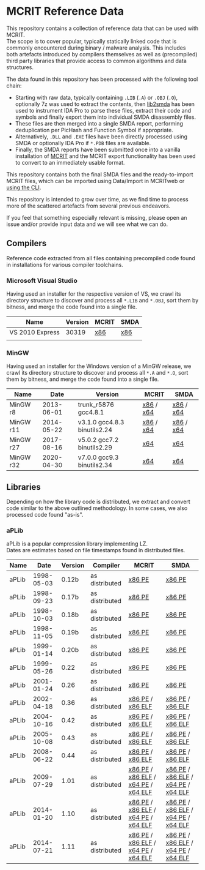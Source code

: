# MCRIT Reference Data

This repository contains a collection of reference data that can be used with MCRIT.  
The scope is to cover popular, typically statically linked code that is commonly encountered during binary / malware analysis.
This includes both artefacts introduced by compilers themselves as well as (precompiled) third party libraries that provide access to common algorithms and data structures.

The data found in this repository has been processed with the following tool chain:
* Starting with raw data, typically containing `.LIB` (`.A`) or `.OBJ` (`.O`), optionally 7z was used to extract the contents, then [lib2smda](https://github.com/danielplohmann/lib2smda) has been used to instrument IDA Pro to parse these files, extract their code and symbols and finally export them into individual SMDA disassembly files.  
* These files are then merged into a single SMDA report, performing deduplication per PicHash and Function Symbol if appropriate.  
* Alternatively, `.DLL` and `.EXE` files have been directly processed using SMDA or optionally IDA Pro if `*.PDB` files are available.  
* Finally, the SMDA reports have been submitted once into a vanilla installation of [MCRIT](https://github.com/danielplohmann/mcrit) and the MCRIT export functionality has been used to convert to an immediately usable format.

This repository contains both the final SMDA files and the ready-to-import MCRIT files, which can be imported using Data/Import in MCRITweb or [using the CLI](https://github.com/danielplohmann/mcrit/blob/main/docs/mcrit-cli.md).

This repository is intended to grow over time, as we find time to process more of the scattered artefacts from several previous endeavors.

If you feel that something especially relevant is missing, please open an issue and/or provide input data and we will see what we can do.

## Compilers

Reference code extracted from all files containing precompiled code found in installations for various compiler toolchains.


### Microsoft Visual Studio

Having used an installer for the respective version of VS, we crawl its directory structure to discover and process all `*.LIB` and `*.OBJ`, sort them by bitness, and merge the code found into a single file.

| Name            | Version | MCRIT | SMDA |
|-----------------|---------|-------|------|
| VS 2010 Express | 30319   | [x86](data/MSVC/x86/2010_Express.mcrit)      | [x86](data/MSVC/x86/2010_Express.7z)     |
|                 |         |       |      |



### MinGW

Having used an installer for the Windows version of a MinGW release, we crawl its directory structure to discover and process all `*.A` and `*.O`, sort them by bitness, and merge the code found into a single file.


| Name      | Date       | Version                           | MCRIT | SMDA |
|-----------|------------|-----------------------------------|-------|------|
| MinGW r8  | 2013-06-01 | trunk_r5876 gcc4.8.1              | [x86](data/MinGW/x86/mcrit/mingw-w64-gcc-4.8.1-stable-r8_x86.mcrit) / [x64](data/MinGW/x64/mcrit/mingw-w64-gcc-4.8.1-stable-r8_x64.mcrit)     | [x86](data/MinGW/x86/smda/mingw-w64-gcc-4.8.1-stable-r8_x86.7z) / [x64](data/MinGW/x64/smda/mingw-w64-gcc-4.8.1-stable-r8_x64.7z)     |
| MinGW r11 | 2014-05-22 | v3.1.0      gcc4.8.3 binutils2.24 | [x86](data/MinGW/x86/mcrit/mingw-w64-gcc-4.8.3-stable-r11_x86.mcrit) / [x64](data/MinGW/x64/mcrit/mingw-w64-gcc-4.8.3-stable-r11_x64.mcrit)     | [x86](data/MinGW/x86/smda/mingw-w64-gcc-4.8.3-stable-r11_x86.7z) / [x64](data/MinGW/x64/smda/mingw-w64-gcc-4.8.3-stable-r11_x64.7z)     |
| MinGW r27 | 2017-08-16 | v5.0.2      gcc7.2   binutils2.29 | [x64](data/MinGW/x64/mcrit/mingw-w64-gcc-7.2-stable-r27_x64.mcrit)      | [x64](data/MinGW/x64/smda/mingw-w64-gcc-7.2-stable-r27_x64.7z)     |
| MinGW r32 | 2020-04-30 | v7.0.0      gcc9.3   binutils2.34 | [x64](data/MinGW/x64/mcrit/mingw-w64-gcc-9.3-stable-r32_x64.mcrit)      | [x64](data/MinGW/x64/smda/mingw7.0.0_gcc9.3_binutils2.34_r32_x64.7z)     |


## Libraries

Depending on how the library code is distributed, we extract and convert code similar to the above outlined methodology.
In some cases, we also processed code found "as-is".

### aPLib

aPLib is a popular compression library implementing LZ.  
Dates are estimates based on file timestamps found in distributed files.

| Name   | Date       | Version | Compiler       | MCRIT                                                                                                                                                                                                                                                             | SMDA                                                                                                                                                                                                                                              |
|--------|------------|---------|----------------|-------------------------------------------------------------------------------------------------------------------------------------------------------------------------------------------------------------------------------------------------------------------|---------------------------------------------------------------------------------------------------------------------------------------------------------------------------------------------------------------------------------------------------|
| aPLib  | 1998-05-03 | 0.12b   | as distributed | [x86 PE](data/aPLib/x86/mcrit/aPLib-0.12b_coff_aplib.lib.mcrit)                                                                                                                                                                                                   | [x86 PE](data/aPLib/x86/smda/aPLib-0.12b_coff_aplib.lib.7z)                                                                                                                                                                                       |
| aPLib  | 1998-09-23 | 0.17b   | as distributed | [x86 PE](data/aPLib/x86/mcrit/aPLib-0.17b_coff_aplib.lib.mcrit)                                                                                                                                                                                                   | [x86 PE](data/aPLib/x86/smda/aPLib-0.17b_coff_aplib.lib.7z)                                                                                                                                                                                       |
| aPLib  | 1998-10-03 | 0.18b   | as distributed | [x86 PE](data/aPLib/x86/mcrit/aPLib-0.18b_coff_aplib.lib.mcrit)                                                                                                                                                                                                   | [x86 PE](data/aPLib/x86/smda/aPLib-0.18b_coff_aplib.lib.7z)                                                                                                                                                                                       |
| aPLib  | 1998-11-05 | 0.19b   | as distributed | [x86 PE](data/aPLib/x86/mcrit/aPLib-0.19b_coff_aplib.lib.mcrit)                                                                                                                                                                                                   | [x86 PE](data/aPLib/x86/smda/aPLib-0.19b_coff_aplib.lib.7z)                                                                                                                                                                                       |
| aPLib  | 1999-01-14 | 0.20b   | as distributed | [x86 PE](data/aPLib/x86/mcrit/aPLib-0.20b_coff_aplib.lib.mcrit)                                                                                                                                                                                                   | [x86 PE](data/aPLib/x86/smda/aPLib-0.20b_coff_aplib.lib.7z)                                                                                                                                                                                       |
| aPLib  | 1999-05-26 | 0.22    | as distributed | [x86 PE](data/aPLib/x86/mcrit/aPLib-0.22_coff_aplib.lib.mcrit)                                                                                                                                                                                                    | [x86 PE](data/aPLib/x86/smda/aPLib-0.22_coff_aplib.lib.7z)                                                                                                                                                                                        |
| aPLib  | 2001-01-24 | 0.26    | as distributed | [x86 PE](data/aPLib/x86/mcrit/aPLib-0.26_coff_aplib.lib.mcrit)                                                                                                                                                                                                    | [x86 PE](data/aPLib/x86/smda/aPLib-0.26_coff_aplib.lib.7z)                                                                                                                                                                                        |
| aPLib  | 2002-04-18 | 0.36    | as distributed | [x86 PE](data/aPLib/x86/mcrit/aPLib-0.36_coff_aplib.lib.mcrit) / [x86 ELF](data/aPLib/x86/mcrit/aPLib-0.36_elf_aplib.a.mcrit)                                                                                                                                     | [x86 PE](data/aPLib/x86/smda/aPLib-0.36_coff_aplib.lib.7z) / [x86 ELF](data/aPLib/x86/smda/aPLib-0.36_elf_aplib.a.7z)                                                                                                                             |
| aPLib  | 2004-10-16 | 0.42    | as distributed | [x86 PE](data/aPLib/x86/mcrit/aPLib-0.42_coff_aplib.lib.mcrit) / [x86 ELF](data/aPLib/x86/mcrit/aPLib-0.42_elf_aplib.a.mcrit)                                                                                                                                     | [x86 PE](data/aPLib/x86/smda/aPLib-0.42_coff_aplib.lib.7z) / [x86 ELF](data/aPLib/x86/smda/aPLib-0.42_elf_aplib.a.7z)                                                                                                                             |
| aPLib  | 2005-10-08 | 0.43    | as distributed | [x86 PE](data/aPLib/x86/mcrit/aPLib-0.43_coff_aplib.lib.mcrit) / [x86 ELF](data/aPLib/x86/mcrit/aPLib-0.43_elf_aplib.a.mcrit)                                                                                                                                     | [x86 PE](data/aPLib/x86/smda/aPLib-0.43_coff_aplib.lib.7z) / [x86 ELF](data/aPLib/x86/smda/aPLib-0.43_elf_aplib.a.7z)                                                                                                                             |
| aPLib  | 2008-06-22 | 0.44    | as distributed | [x86 PE](data/aPLib/x86/mcrit/aPLib-0.44_coff_aplib.lib.mcrit) / [x86 ELF](data/aPLib/x86/mcrit/aPLib-0.44_elf_aplib.a.mcrit)                                                                                                                                     | [x86 PE](data/aPLib/x86/smda/aPLib-0.44_coff_aplib.lib.7z) / [x86 ELF](data/aPLib/x86/smda/aPLib-0.44_elf_aplib.a.7z)                                                                                                                             |
| aPLib  | 2009-07-29 | 1.01    | as distributed | [x86 PE](data/aPLib/x86/mcrit/aPLib-1.01_coff_aplib.lib.mcrit) / [x86 ELF](data/aPLib/x86/mcrit/aPLib-1.01_elf_aplib.a.mcrit) / [x64 PE](data/aPLib/x64/mcrit/aPLib-1.01_coff64_aplib.lib.mcrit) / [x64 ELF](data/aPLib/x64/mcrit/aPLib-1.01_elf64_aplib.a.mcrit) | [x86 PE](data/aPLib/x86/smda/aPLib-1.01_coff_aplib.lib.7z) / [x86 ELF](data/aPLib/x86/smda/aPLib-1.01_elf_aplib.a.7z) / [x64 PE](data/aPLib/x64/smda/aPLib-1.01_coff64_aplib.lib.7z) / [x64 ELF](data/aPLib/x64/smda/aPLib-1.01_elf64_aplib.a.7z) |
| aPLib  | 2014-01-20 | 1.10    | as distributed | [x86 PE](data/aPLib/x86/mcrit/aPLib-1.10_coff_aplib.lib.mcrit) / [x86 ELF](data/aPLib/x86/mcrit/aPLib-1.10_elf_aplib.a.mcrit) / [x64 PE](data/aPLib/x64/mcrit/aPLib-1.10_coff64_aplib.lib.mcrit) / [x64 ELF](data/aPLib/x64/mcrit/aPLib-1.10_elf64_aplib.a.mcrit) | [x86 PE](data/aPLib/x86/smda/aPLib-1.10_coff_aplib.lib.7z) / [x86 ELF](data/aPLib/x86/smda/aPLib-1.10_elf_aplib.a.7z) / [x64 PE](data/aPLib/x64/smda/aPLib-1.10_coff64_aplib.lib.7z) / [x64 ELF](data/aPLib/x64/smda/aPLib-1.10_elf64_aplib.a.7z) |
| aPLib  | 2014-07-21 | 1.11    | as distributed | [x86 PE](data/aPLib/x86/mcrit/aPLib-1.11_coff_aplib.lib.mcrit) / [x86 ELF](data/aPLib/x86/mcrit/aPLib-1.11_elf_aplib.a.mcrit) / [x64 PE](data/aPLib/x64/mcrit/aPLib-1.11_coff64_aplib.lib.mcrit) / [x64 ELF](data/aPLib/x64/mcrit/aPLib-1.11_elf64_aplib.a.mcrit) | [x86 PE](data/aPLib/x86/smda/aPLib-1.11_coff_aplib.lib.7z) / [x86 ELF](data/aPLib/x86/smda/aPLib-1.11_elf_aplib.a.7z) / [x64 PE](data/aPLib/x64/smda/aPLib-1.11_coff64_aplib.lib.7z) / [x64 ELF](data/aPLib/x64/smda/aPLib-1.11_elf64_aplib.a.7z) |
